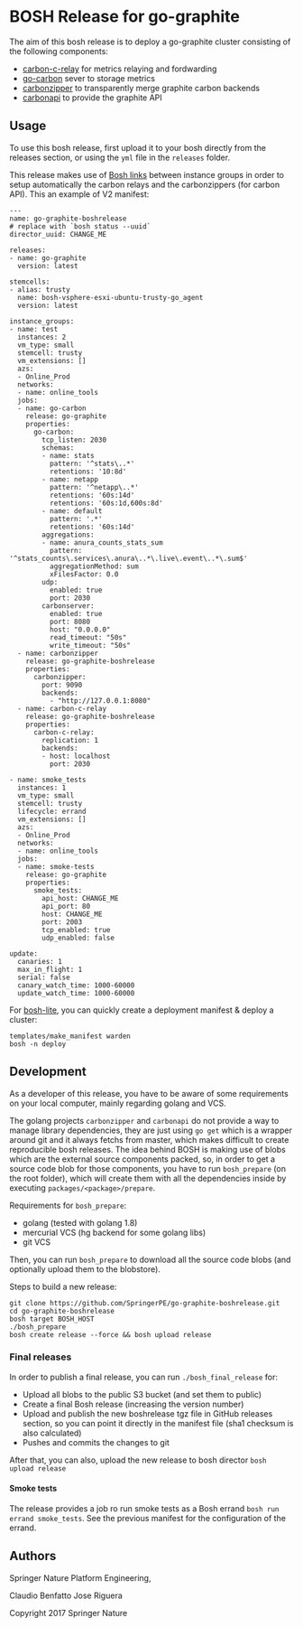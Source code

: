 # BOSH Release for go-graphite

The aim of this bosh release is to deploy a go-graphite cluster consisting of the following components:

* [carbon-c-relay](https://github.com/grobian/carbon-c-relay) for metrics relaying and fordwarding
* [go-carbon](https://github.com/lomik/go-carbon) sever to storage metrics
* [carbonzipper](https://github.com/dgryski/carbonzipper) to transparently merge graphite carbon backends
* [carbonapi](https://github.com/dgryski/carbonapi) to provide the graphite API 


## Usage

To use this bosh release, first upload it to your bosh directly from the releases
section, or using the `yml` file in the `releases` folder.

This release makes use of [Bosh links](https://bosh.io/docs/links.html) between
instance groups in order to setup automatically the carbon relays and the carbonzippers
(for carbon API). This an example of V2 manifest:

```
---
name: go-graphite-boshrelease
# replace with `bosh status --uuid`
director_uuid: CHANGE_ME

releases:
- name: go-graphite
  version: latest

stemcells:
- alias: trusty
  name: bosh-vsphere-esxi-ubuntu-trusty-go_agent
  version: latest

instance_groups:
- name: test
  instances: 2
  vm_type: small
  stemcell: trusty
  vm_extensions: []
  azs:
  - Online_Prod
  networks:
  - name: online_tools
  jobs:
  - name: go-carbon
    release: go-graphite
    properties:
      go-carbon:
        tcp_listen: 2030
        schemas:
        - name: stats
          pattern: '^stats\..*'
          retentions: '10:8d'
        - name: netapp
          pattern: '^netapp\..*'
          retentions: '60s:14d'
          retentions: '60s:1d,600s:8d'
        - name: default
          pattern: '.*'
          retentions: '60s:14d'
        aggregations:
        - name: anura_counts_stats_sum
          pattern: '^stats_counts\.services\.anura\..*\.live\.event\..*\.sum$'
          aggregationMethod: sum
          xFilesFactor: 0.0
        udp:
          enabled: true
          port: 2030
        carbonserver:
          enabled: true
          port: 8080
          host: "0.0.0.0"
          read_timeout: "50s"
          write_timeout: "50s"
  - name: carbonzipper
    release: go-graphite-boshrelease
    properties:
      carbonzipper:
        port: 9090
        backends:
          - "http://127.0.0.1:8080"
  - name: carbon-c-relay
    release: go-graphite-boshrelease
    properties:
      carbon-c-relay:
        replication: 1
        backends: 
        - host: localhost
          port: 2030

- name: smoke_tests
  instances: 1
  vm_type: small
  stemcell: trusty
  lifecycle: errand
  vm_extensions: []
  azs:
  - Online_Prod
  networks:
  - name: online_tools
  jobs:
  - name: smoke-tests
    release: go-graphite
    properties:
      smoke_tests:
        api_host: CHANGE_ME
        api_port: 80
        host: CHANGE_ME
        port: 2003
        tcp_enabled: true
        udp_enabled: false

update:
  canaries: 1
  max_in_flight: 1
  serial: false
  canary_watch_time: 1000-60000
  update_watch_time: 1000-60000
```

For [bosh-lite](https://github.com/cloudfoundry/bosh-lite), you can quickly create a deployment manifest & deploy a cluster:

```
templates/make_manifest warden
bosh -n deploy
```

## Development

As a developer of this release, you have to be aware of some requirements on your
local computer, mainly regarding golang and VCS.

The golang projects `carbonzipper` and `carbonapi` do not provide a way to manage
library dependencies, they are just using `go get` which is a wrapper around git
and it always fetchs from master, which makes difficult to create reproducible bosh
releases. The idea behind BOSH is making use of blobs which are the external source
components packed, so, in order to get a source code blob for those components,
you have to run `bosh_prepare` (on the root folder), which will create them with all
the dependencies inside by executing `packages/<package>/prepare`.

Requirements for `bosh_prepare`:

* golang (tested with golang 1.8)
* mercurial VCS (hg backend for some golang libs)
* git VCS

Then, you can run `bosh_prepare` to download all the source code blobs
(and optionally upload them to the blobstore).


Steps to build a new release:

```
git clone https://github.com/SpringerPE/go-graphite-boshrelease.git
cd go-graphite-boshrelease
bosh target BOSH_HOST
./bosh_prepare
bosh create release --force && bosh upload release
```


### Final releases

In order to publish a final release, you can run `./bosh_final_release` for:

* Upload all blobs to the public S3 bucket (and set them to public)
* Create a final Bosh release (increasing the version number)
* Upload and publish the new boshrelease tgz file in GitHub releases section, so
  you can point it directly in the manifest file (sha1 checksum is also calculated)
* Pushes and commits the changes to git

After that, you can also, upload the new release to bosh director `bosh upload release`


#### Smoke tests

The release provides a job ro run smoke tests as a Bosh errand `bosh run errand smoke_tests`.
See the previous manifest for the configuration of the errand.


## Authors

Springer Nature Platform Engineering,

Claudio Benfatto
Jose Riguera


Copyright 2017 Springer Nature

